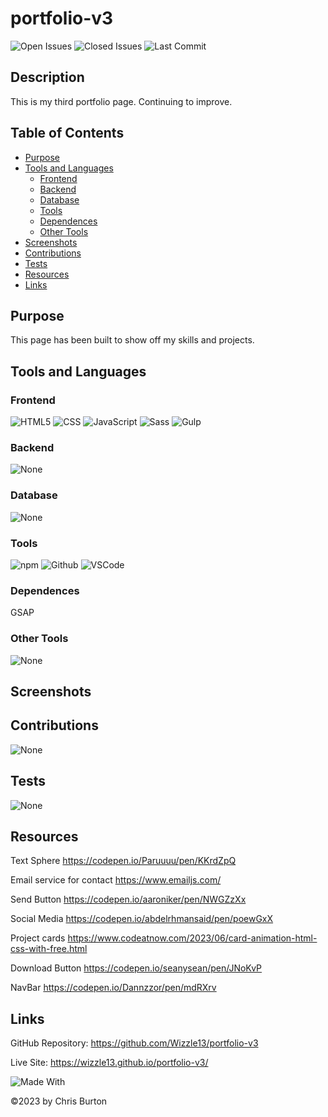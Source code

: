# portfolio-v3

![Open Issues](https://img.shields.io/github/issues-raw/wizzle13/portfolio-v3?style=plastic)
![Closed Issues](https://img.shields.io/github/issues-closed-raw/wizzle13/portfolio-v3?label=Closed%20Issues&style=plastic)
![Last Commit](https://img.shields.io/github/last-commit/wizzle13/portfolio-v3?style=plastic)

## Description
This is my third portfolio page. Continuing to improve.

 ## Table of Contents
 - [Purpose](#purpose)
 - [Tools and Languages](#tools-and-languages)
    - [Frontend](#frontend)
    - [Backend](#backend)
    - [Database](#database)
    - [Tools](#tools)
    - [Dependences](#dependences)
    - [Other Tools](#other-tools)
 - [Screenshots](#screenshots)   
 - [Contributions](#contribution)
 - [Tests](#test)
 - [Resources](#resources)
 - [Links](#links) 

 ## Purpose
   This page has been built to show off my skills and projects.
 ## Tools and Languages
 ### Frontend

 ![HTML5](https://img.shields.io/badge/HTML5-E34F26?style=plastic&logo=html5&logoColor=white)
![CSS](https://img.shields.io/badge/CSS3-1572B6?style=plastic&logo=css3&logoColor=white)
![JavaScript](https://img.shields.io/badge/-JavaScript-F7DF1E?style=plastic&logo=Javascript&logoColor=white)
![Sass](https://img.shields.io/badge/Sass-CC6699?style=plastic&logo=sass&logoColor=white)
![Gulp](https://img.shields.io/badge/Gulp-CF4647?style=plastic&logo=gulp&logoColor=white)

 ### Backend
 ![None](https://img.shields.io/badge/None-blue)
 ### Database
 ![None](https://img.shields.io/badge/None-blue)
 ### Tools
 ![npm](https://img.shields.io/badge/npm-CB3837?style=plastic&logo=npm&logoColor=white)
 ![Github](https://img.shields.io/badge/GitHub-100000?plastic&logo=github&logoColor=white)
 ![VSCode](https://img.shields.io/badge/VSCode-007ACC?plastic&logo=visualstudiocode&logoColor=white)

 ### Dependences
 GSAP
 ### Other Tools
 ![None](https://img.shields.io/badge/None-blue)
 ## Screenshots   
 ## Contributions
 ![None](https://img.shields.io/badge/None-blue)
 ## Tests
 ![None](https://img.shields.io/badge/None-blue)
 ## Resources
 Text Sphere https://codepen.io/Paruuuu/pen/KKrdZpQ
 
 Email service for contact https://www.emailjs.com/

 Send Button https://codepen.io/aaroniker/pen/NWGZzXx

 Social Media https://codepen.io/abdelrhmansaid/pen/poewGxX

 Project cards https://www.codeatnow.com/2023/06/card-animation-html-css-with-free.html

 Download Button https://codepen.io/seanysean/pen/JNoKvP

 NavBar https://codepen.io/Dannzzor/pen/mdRXrv

 ## Links 
 GitHub Repository: https://github.com/Wizzle13/portfolio-v3

 Live Site: https://wizzle13.github.io/portfolio-v3/

 ![Made With](https://img.shields.io/badge/Made%20with-Ultimate%20README%20Generator%20v2-blue?style=plastic)

  &copy;2023 by Chris Burton
